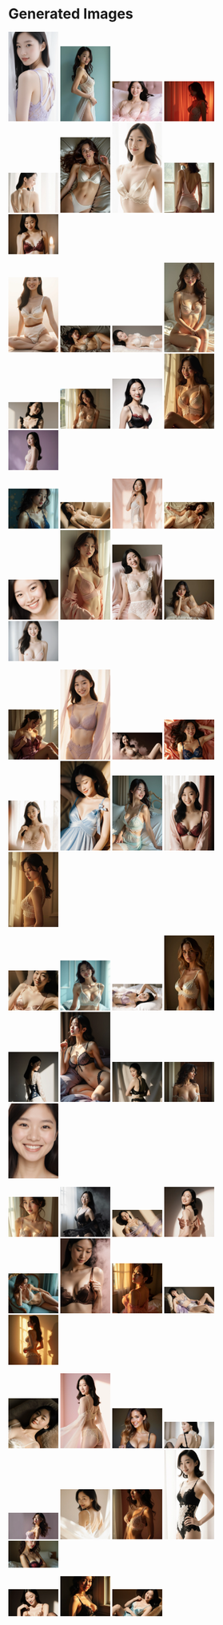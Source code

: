 # Generated Images



<img src="2025_09_26_01.webp" width="100"/> <img src="2025_09_26_02.webp" width="100"/> <img src="2025_09_26_03.webp" width="100"/> <img src="2025_09_26_04.webp" width="100"/> <img src="2025_09_26_05.webp" width="100"/> <img src="2025_09_26_06.webp" width="100"/> <img src="2025_09_26_07.webp" width="100"/> <img src="2025_09_26_08.webp" width="100"/> <img src="2025_09_26_09.webp" width="100"/>

<img src="2025_09_26_10.webp" width="100"/> <img src="2025_09_26_11.webp" width="100"/> <img src="2025_09_26_12.webp" width="100"/> <img src="2025_09_26_13.webp" width="100"/> <img src="2025_09_26_14.webp" width="100"/> <img src="2025_09_26_15.webp" width="100"/> <img src="2025_09_26_16.webp" width="100"/> <img src="2025_09_26_17.webp" width="100"/> <img src="2025_09_26_18.webp" width="100"/>

<img src="2025_09_26_19.webp" width="100"/> <img src="2025_09_26_20.webp" width="100"/> <img src="2025_09_26_21.webp" width="100"/> <img src="2025_09_26_22.webp" width="100"/> <img src="2025_09_26_23.webp" width="100"/> <img src="2025_09_26_24.webp" width="100"/> <img src="2025_09_26_25.webp" width="100"/> <img src="2025_09_26_26.webp" width="100"/> <img src="2025_09_26_27.webp" width="100"/>

<img src="2025_09_26_28.webp" width="100"/> <img src="2025_09_26_29.webp" width="100"/> <img src="2025_09_26_30.webp" width="100"/> <img src="2025_09_26_31.webp" width="100"/> <img src="2025_09_26_32.webp" width="100"/> <img src="2025_09_26_33.webp" width="100"/> <img src="2025_09_26_34.webp" width="100"/> <img src="2025_09_26_35.webp" width="100"/> <img src="2025_09_26_36.webp" width="100"/>

<img src="2025_09_26_37.webp" width="100"/> <img src="2025_09_26_38.webp" width="100"/> <img src="2025_09_26_39.webp" width="100"/> <img src="2025_09_26_40.webp" width="100"/> <img src="2025_09_26_41.webp" width="100"/> <img src="2025_09_26_42.webp" width="100"/> <img src="2025_09_26_43.webp" width="100"/> <img src="2025_09_26_44.webp" width="100"/> <img src="2025_09_26_45.webp" width="100"/>

<img src="2025_09_26_46.webp" width="100"/> <img src="2025_09_26_47.webp" width="100"/> <img src="2025_09_26_48.webp" width="100"/> <img src="2025_09_26_49.webp" width="100"/> <img src="2025_09_26_50.webp" width="100"/> <img src="2025_09_26_51.webp" width="100"/> <img src="2025_09_26_52.webp" width="100"/> <img src="2025_09_26_53.webp" width="100"/> <img src="2025_09_26_54.webp" width="100"/>

<img src="2025_09_26_55.webp" width="100"/> <img src="2025_09_26_56.webp" width="100"/> <img src="2025_09_26_57.webp" width="100"/> <img src="2025_09_26_58.webp" width="100"/> <img src="2025_09_26_59.webp" width="100"/> <img src="2025_09_26_60.webp" width="100"/> <img src="2025_09_26_61.webp" width="100"/> <img src="2025_09_26_62.webp" width="100"/> <img src="2025_09_26_63.webp" width="100"/>

<img src="2025_09_26_64.webp" width="100"/> <img src="2025_09_26_65.webp" width="100"/> <img src="2025_09_26_66.webp" width="100"/>